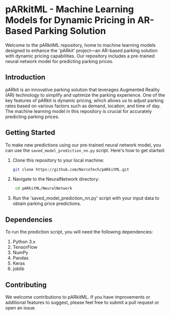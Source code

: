 # pARkitML - Machine Learning Models for Dynamic Pricing in AR-Based Parking Solution

Welcome to the pARkitML repository, home to machine learning models designed to enhance the 'pARkit' project—an AR-based parking solution with dynamic pricing capabilities. Our repository includes a pre-trained neural network model for predicting parking prices.

## Introduction

pARkit is an innovative parking solution that leverages Augmented Reality (AR) technology to simplify and optimize the parking experience. One of the key features of pARkit is dynamic pricing, which allows us to adjust parking rates based on various factors such as demand, location, and time of day. The machine learning model in this repository is crucial for accurately predicting parking prices.

## Getting Started

To make new predictions using our pre-trained neural network model, you can use the `saved_model_prediction_nn.py` script. Here's how to get started:

1. Clone this repository to your local machine:
   ```sh
   git clone https://github.com/NarcoTech/pARkitML.git
2. Navigate to the NeuralNetwork directory:
   ```sh
    cd pARkitML/NeuralNetwork
4. Run the 'saved_model_prediction_nn.py' script with your input data to obtain parking price predictions.

## Dependencies
To run the prediction script, you will need the following dependencies:

1. Python 3.x
2. TensorFlow
3. NumPy
4. Pandas
5. Keras
6. joblib

## Contributing
We welcome contributions to pARkitML. If you have improvements or additional features to suggest, please feel free to submit a pull request or open an issue.
